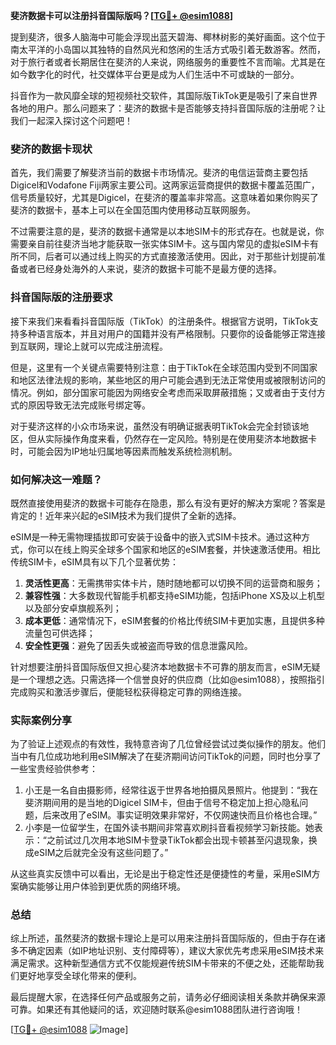 **斐济数据卡可以注册抖音国际版吗？[[TG💪+ @esim1088](https://t.me/s/esim1088)]**

提到斐济，很多人脑海中可能会浮现出蓝天碧海、椰林树影的美好画面。这个位于南太平洋的小岛国以其独特的自然风光和悠闲的生活方式吸引着无数游客。然而，对于旅行者或者长期居住在斐济的人来说，网络服务的重要性不言而喻。尤其是在如今数字化的时代，社交媒体平台更是成为人们生活中不可或缺的一部分。

抖音作为一款风靡全球的短视频社交软件，其国际版TikTok更是吸引了来自世界各地的用户。那么问题来了：斐济的数据卡是否能够支持抖音国际版的注册呢？让我们一起深入探讨这个问题吧！

### 斐济的数据卡现状

首先，我们需要了解斐济当前的数据卡市场情况。斐济的电信运营商主要包括Digicel和Vodafone Fiji两家主要公司。这两家运营商提供的数据卡覆盖范围广，信号质量较好，尤其是Digicel，在斐济的覆盖率非常高。这意味着如果你购买了斐济的数据卡，基本上可以在全国范围内使用移动互联网服务。

不过需要注意的是，斐济的数据卡通常是以本地SIM卡的形式存在。也就是说，你需要亲自前往斐济当地才能获取一张实体SIM卡。这与国内常见的虚拟eSIM卡有所不同，后者可以通过线上购买的方式直接激活使用。因此，对于那些计划提前准备或者已经身处海外的人来说，斐济的数据卡可能不是最方便的选择。

### 抖音国际版的注册要求

接下来我们来看看抖音国际版（TikTok）的注册条件。根据官方说明，TikTok支持多种语言版本，并且对用户的国籍并没有严格限制。只要你的设备能够正常连接到互联网，理论上就可以完成注册流程。

但是，这里有一个关键点需要特别注意：由于TikTok在全球范围内受到不同国家和地区法律法规的影响，某些地区的用户可能会遇到无法正常使用或被限制访问的情况。例如，部分国家可能因为网络安全考虑而采取屏蔽措施；又或者由于支付方式的原因导致无法完成账号绑定等。

对于斐济这样的小众市场来说，虽然没有明确证据表明TikTok会完全封锁该地区，但从实际操作角度来看，仍然存在一定风险。特别是在使用斐济本地数据卡时，可能会因为IP地址归属地等因素而触发系统检测机制。

### 如何解决这一难题？

既然直接使用斐济的数据卡可能存在隐患，那么有没有更好的解决方案呢？答案是肯定的！近年来兴起的eSIM技术为我们提供了全新的选择。

eSIM是一种无需物理插拔即可安装于设备中的嵌入式SIM卡技术。通过这种方式，你可以在线上购买全球多个国家和地区的eSIM套餐，并快速激活使用。相比传统SIM卡，eSIM具有以下几个显著优势：

1. **灵活性更高**：无需携带实体卡片，随时随地都可以切换不同的运营商和服务；
2. **兼容性强**：大多数现代智能手机都支持eSIM功能，包括iPhone XS及以上机型以及部分安卓旗舰系列；
3. **成本更低**：通常情况下，eSIM套餐的价格比传统SIM卡更加实惠，且提供多种流量包可供选择；
4. **安全性更强**：避免了因丢失或被盗而导致的信息泄露风险。

针对想要注册抖音国际版但又担心斐济本地数据卡不可靠的朋友而言，eSIM无疑是一个理想之选。只需选择一个信誉良好的供应商（比如@esim1088），按照指引完成购买和激活步骤后，便能轻松获得稳定可靠的网络连接。

### 实际案例分享

为了验证上述观点的有效性，我特意咨询了几位曾经尝试过类似操作的朋友。他们当中有几位成功地利用eSIM解决了在斐济期间访问TikTok的问题，同时也分享了一些宝贵经验供参考：

1. 小王是一名自由摄影师，经常往返于世界各地拍摄风景照片。他提到：“我在斐济期间用的是当地的Digicel SIM卡，但由于信号不稳定加上担心隐私问题，后来改用了eSIM。事实证明效果非常好，不仅网速快而且价格也合理。”
2. 小李是一位留学生，在国外读书期间非常喜欢刷抖音看视频学习新技能。她表示：“之前试过几次用本地SIM卡登录TikTok都会出现卡顿甚至闪退现象，换成eSIM之后就完全没有这些问题了。”

从这些真实反馈中可以看出，无论是出于稳定性还是便捷性的考量，采用eSIM方案确实能够让用户体验到更优质的网络环境。

### 总结

综上所述，虽然斐济的数据卡理论上是可以用来注册抖音国际版的，但由于存在诸多不确定因素（如IP地址识别、支付障碍等），建议大家优先考虑采用eSIM技术来满足需求。这种新型通信方式不仅能规避传统SIM卡带来的不便之处，还能帮助我们更好地享受全球化带来的便利。

最后提醒大家，在选择任何产品或服务之前，请务必仔细阅读相关条款并确保来源可靠。如果还有其他疑问的话，欢迎随时联系@esim1088团队进行咨询哦！

[[TG💪+ @esim1088](https://t.me/s/esim1088) ![Image](https://i.postimg.cc/4NQfJmqS/Snipaste-2025-05-13-00-14-12.png)]